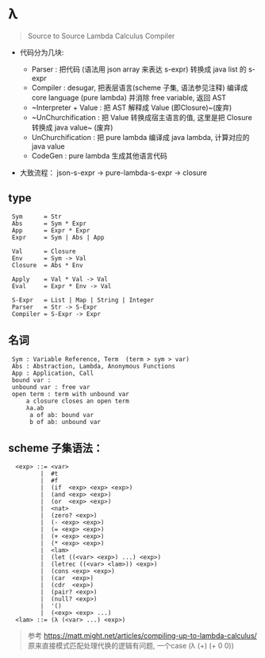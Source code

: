 # λ

> Source to Source Lambda Calculus Compiler

- 代码分为几块:
     - Parser : 把代码 (语法用 json array 来表达 s-expr) 转换成 java list 的 s-expr
     - Compiler : desugar, 把表层语言(scheme 子集, 语法参见注释) 编译成 core language (pure lambda) 并消除 free variable, 返回 AST
     - ~Interpreter + Value : 把 AST 解释成 Value (即Closure)~(废弃)
     - ~UnChurchification : 把 Value 转换成宿主语言的值, 这里是把 Closure 转换成 java value~ (废弃)
     - UnChurchification : 把 pure lambda 编译成 java lambda, 计算对应的 java value
     - CodeGen : pure lambda 生成其他语言代码

- 大致流程： json-s-expr -> pure-lambda-s-expr -> closure


## type

```
 Sym      = Str
 Abs      = Sym * Expr
 App      = Expr * Expr
 Expr     = Sym | Abs | App

 Val      = Closure
 Env      = Sym -> Val
 Closure  = Abs * Env

 Apply    = Val * Val -> Val
 Eval     = Expr * Env -> Val

 S-Expr   = List | Map | String | Integer
 Parser   = Str -> S-Expr
 Compiler = S-Expr -> Expr

```

## 名词

```
 Sym : Variable Reference, Term  (term > sym > var)
 Abs : Abstraction, Lambda, Anonymous Functions
 App : Application, Call
 bound var :
 unbound var : free var
 open term : term with unbound var
     a closure closes an open term
     λa.ab
      a of ab: bound var
      b of ab: unbound var
```

## scheme 子集语法：

```
  <exp> ::= <var>
         |  #t
         |  #f
         |  (if  <exp> <exp> <exp>)
         |  (and <exp> <exp>)
         |  (or  <exp> <exp>)
         |  <nat>
         |  (zero? <exp>)
         |  (- <exp> <exp>)
         |  (= <exp> <exp>)
         |  (+ <exp> <exp>)
         |  (* <exp> <exp>)
         |  <lam>
         |  (let ((<var> <exp>) ...) <exp>)
         |  (letrec ((<var> <lam>)) <exp>)
         |  (cons <exp> <exp>)
         |  (car  <exp>)
         |  (cdr  <exp>)
         |  (pair? <exp>)
         |  (null? <exp>)
         |  '()
         |  (<exp> <exp> ...)
  <lam> ::= (λ (<var> ...) <exp>)
```

> 参考  https://matt.might.net/articles/compiling-up-to-lambda-calculus/
原来直接模式匹配处理代换的逻辑有问题, 一个case (λ (+) (+ 0 0))